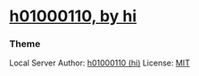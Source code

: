# [h01000110, by hi](https://h01000110.github.io/)

### Theme
Local Server
Author: [h01000110 (hi)](https://github.com/h01000110)
License: [MIT](https://github.com/h01000110/h01000110.github.io/blob/master/LICENSE)
